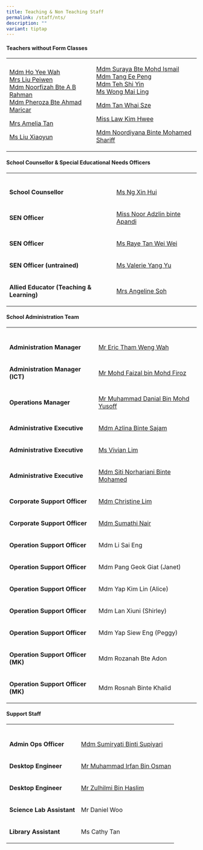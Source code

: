 ```yaml
---
title: Teaching & Non Teaching Staff
permalink: /staff/nts/
description: ""
variant: tiptap
---
```

<h4><strong>Teachers without Form Classes</strong></h4>
<table style="minWidth: 50px">
<colgroup>
<col>
<col>
</colgroup>
<tbody>
<tr>
<td rowspan="1" colspan="1">
<p><a href="mailto:Ho_Yee_Wah_A@schools.gov.sg" rel="noopener nofollow" target="_blank">Mdm Ho Yee Wah</a>
<br><a href="mailto:huang_peiwen@schools.gov.sg" rel="noopener nofollow" target="_blank">Mrs Liu Peiwen</a>
<br><a href="mailto:noorfizah_a_b_rahman@schools.gov.sg" rel="noopener nofollow" target="_blank">Mdm Noorfizah Bte A B Rahman</a>
<br><a href="mailto:pheroza_ahmad_maricar@schools.gov.sg" rel="noopener nofollow" target="_blank">Mdm Pheroza Bte Ahmad Maricar</a>
</p>
<p><a href="tan_mui_joo@schools.gov.sg" rel="noopener nofollow" target="_blank">Mrs Amelia Tan</a>
</p>
<p><a href="liu.xiaoyun@gsps.edu.sg" rel="noopener nofollow" target="_blank">Ms Liu Xiaoyun</a>
</p>
</td>
<td rowspan="1" colspan="1">
<p><a href="mailto:suraya_mohamed_ismail_b@schools.gov.sg" rel="noopener nofollow" target="_blank">Mdm Suraya Bte Mohd Ismail</a>
<br><a href="mailto:tang_ee_peng@schools.gov.sg" rel="noopener nofollow" target="_blank">Mdm Tang Ee Peng</a>
<br><a href="mailto:teh_shi_yin@schools.gov.sg" rel="noopener nofollow" target="_blank">Mdm Teh Shi Yin</a>
<br><a href="mailto:wong_mai_ling@schools.gov.sg" rel="noopener nofollow" target="_blank">Ms Wong Mai Ling</a>
</p>
<p><a href="tan.whaisze@gsps.edu.sg" rel="noopener nofollow" target="_blank">Mdm Tan Whai Sze</a>
</p>
<p><a href="mailto:law.kimhwee@gsps.edu.sg" rel="noopener nofollow" target="_blank">Miss Law Kim Hwee</a>
</p>
<p><a href="noordiyana@gsps.edu.sg" rel="noopener nofollow" target="_blank">Mdm Noordiyana Binte Mohamed Shariff</a>
</p>
</td>
</tr>
</tbody>
</table>
<p></p>
<h4><strong>School Counsellor &amp; Special Educational Needs Officers</strong></h4>
<table style="minWidth: 50px">
<colgroup>
<col>
<col>
</colgroup>
<tbody>
<tr>
<td rowspan="1" colspan="1">
<p></p>
</td>
<td rowspan="1" colspan="1">
<p></p>
</td>
</tr>
<tr>
<td rowspan="1" colspan="1">
<p><strong>School Counsellor</strong>
</p>
</td>
<td rowspan="1" colspan="1">
<p><a href="mailto:ng_xin_hui_a@schools.gov.sg" rel="noopener nofollow" target="_blank">Ms Ng Xin Hui</a>
</p>
</td>
</tr>
<tr>
<td rowspan="1" colspan="1">
<p><strong>SEN Officer</strong>
</p>
</td>
<td rowspan="1" colspan="1">
<p><a href="mailto:noor_adzlin_apandi@schools.gov.sg" rel="noopener nofollow" target="_blank">Miss Noor Adzlin binte Apandi</a>
</p>
</td>
</tr>
<tr>
<td rowspan="1" colspan="1">
<p><strong>SEN Officer</strong>
</p>
</td>
<td rowspan="1" colspan="1">
<p><a href="mailto:raye_tan_wei_wei@schools.gov.sg" rel="noopener nofollow" target="_blank">Ms Raye Tan Wei Wei</a>
</p>
</td>
</tr>
<tr>
<td rowspan="1" colspan="1">
<p><strong>SEN Officer (untrained)</strong>
</p>
</td>
<td rowspan="1" colspan="1">
<p><a href="mailto:Yang_Yu_Valerie@schools.gov.sg" rel="noopener nofollow" target="_blank">Ms Valerie Yang Yu</a>
</p>
</td>
</tr>
<tr>
<td rowspan="1" colspan="1">
<p><strong>Allied Educator (Teaching &amp; Learning)</strong>
</p>
</td>
<td rowspan="1" colspan="1">
<p><a href="mailto:ng_kah_fung@schools.gov.sg" rel="noopener nofollow" target="_blank">Mrs Angeline Soh</a>
</p>
</td>
</tr>
</tbody>
</table>
<p></p>
<h4><strong>School Administration Team</strong></h4>
<table style="minWidth: 50px">
<colgroup>
<col>
<col>
</colgroup>
<tbody>
<tr>
<th rowspan="1" colspan="1">
<p></p>
</th>
<th rowspan="1" colspan="1">
<p></p>
</th>
</tr>
<tr>
<td rowspan="1" colspan="1">
<p><strong>Administration Manager</strong>
</p>
</td>
<td rowspan="1" colspan="1">
<p><a href="mailto:tham_weng_wah@schools.gov.sg" rel="noopener nofollow" target="_blank">Mr Eric Tham Weng Wah</a>
</p>
</td>
</tr>
<tr>
<td rowspan="1" colspan="1">
<p><strong>Administration Manager (ICT)</strong>
</p>
</td>
<td rowspan="1" colspan="1">
<p><a href="mailto:mohd_faizal_mohd_firoz@schools.gov.sg" rel="noopener nofollow" target="_blank">Mr Mohd Faizal bin Mohd Firoz</a>
</p>
</td>
</tr>
<tr>
<td rowspan="1" colspan="1">
<p><strong>Operations Manager</strong>
</p>
</td>
<td rowspan="1" colspan="1">
<p><a href="mailto:muhammad_danial_mohamed_yusoff@schools.gov.sg" rel="noopener nofollow" target="_blank">Mr Muhammad Danial Bin Mohd Yusoff</a>
</p>
</td>
</tr>
<tr>
<td rowspan="1" colspan="1">
<p><strong>Administrative Executive</strong>
</p>
</td>
<td rowspan="1" colspan="1">
<p><a href="mailto:azlina_sajam@schools.gov.sg" rel="noopener nofollow" target="_blank">Mdm Azlina Binte Sajam</a>
</p>
</td>
</tr>
<tr>
<td rowspan="1" colspan="1">
<p><strong>Administrative Executive</strong>
</p>
</td>
<td rowspan="1" colspan="1">
<p><a href="mailto:Vivian_Lim_Man_Qi@schools.gov.sg" rel="noopener nofollow" target="_blank">Ms Vivian Lim</a>
</p>
</td>
</tr>
<tr>
<td rowspan="1" colspan="1">
<p><strong>Administrative Executive</strong>
</p>
</td>
<td rowspan="1" colspan="1">
<p><a href="mailto:Siti_norhariani_MOHAMED@schools.gov.sg" rel="noopener nofollow" target="_blank">Mdm Siti Norhariani Binte Mohamed</a>
</p>
</td>
</tr>
<tr>
<td rowspan="1" colspan="1">
<p><strong>Corporate Support Officer</strong>
</p>
</td>
<td rowspan="1" colspan="1">
<p><a href="mailto:lim_eng_buay@schools.gov.sg" rel="noopener nofollow" target="_blank">Mdm Christine Lim</a>
</p>
</td>
</tr>
<tr>
<td rowspan="1" colspan="1">
<p><strong>Corporate Support Officer</strong>
</p>
</td>
<td rowspan="1" colspan="1">
<p><a href="mailto:sumathi_velu@schools.gov.sg" rel="noopener nofollow" target="_blank">Mdm Sumathi Nair</a>
</p>
</td>
</tr>
<tr>
<td rowspan="1" colspan="1">
<p><strong>Operation Support Officer</strong>
</p>
</td>
<td rowspan="1" colspan="1">
<p>Mdm Li Sai Eng</p>
</td>
</tr>
<tr>
<td rowspan="1" colspan="1">
<p><strong>Operation Support Officer</strong>
</p>
</td>
<td rowspan="1" colspan="1">
<p>Mdm Pang Geok Giat (Janet)</p>
</td>
</tr>
<tr>
<td rowspan="1" colspan="1">
<p><strong>Operation Support Officer</strong>
</p>
</td>
<td rowspan="1" colspan="1">
<p>Mdm Yap Kim Lin (Alice)</p>
</td>
</tr>
<tr>
<td rowspan="1" colspan="1">
<p><strong>Operation Support Officer</strong>
</p>
</td>
<td rowspan="1" colspan="1">
<p>Mdm Lan Xiuni (Shirley)</p>
</td>
</tr>
<tr>
<td rowspan="1" colspan="1">
<p><strong>Operation Support Officer</strong>
</p>
</td>
<td rowspan="1" colspan="1">
<p>Mdm Yap Siew Eng (Peggy)</p>
</td>
</tr>
<tr>
<td rowspan="1" colspan="1">
<p><strong>Operation Support Officer (MK)</strong>
</p>
</td>
<td rowspan="1" colspan="1">
<p>Mdm Rozanah Bte Adon</p>
</td>
</tr>
<tr>
<td rowspan="1" colspan="1">
<p><strong>Operation Support Officer (MK)</strong>
</p>
</td>
<td rowspan="1" colspan="1">
<p>Mdm Rosnah Binte Khalid</p>
</td>
</tr>
</tbody>
</table>
<p></p>
<h4><strong>Support Staff</strong></h4>
<table style="minWidth: 50px">
<colgroup>
<col>
<col>
</colgroup>
<tbody>
<tr>
<th rowspan="1" colspan="1">
<p></p>
</th>
<th rowspan="1" colspan="1">
<p></p>
</th>
</tr>
<tr>
<td rowspan="1" colspan="1">
<p><strong>Admin Ops Officer</strong>
</p>
</td>
<td rowspan="1" colspan="1">
<p><a href="mailto:Sumiryati_Supiyari@schools.gov.sg" rel="noopener nofollow" target="_blank">Mdm Sumiryati Binti Supiyari</a>
</p>
</td>
</tr>
<tr>
<td rowspan="1" colspan="1">
<p><strong>Desktop Engineer</strong>
</p>
</td>
<td rowspan="1" colspan="1">
<p><a href="mailto:helpdesk@gsps.edu.sg" rel="noopener nofollow" target="_blank">Mr Muhammad Irfan Bin Osman</a>
</p>
</td>
</tr>
<tr>
<td rowspan="1" colspan="1">
<p><strong>Desktop Engineer</strong>
</p>
</td>
<td rowspan="1" colspan="1">
<p><a href="helpdesk@gsps.edu.sg" rel="noopener nofollow" target="_blank">Mr Zulhilmi Bin Haslim</a>
</p>
</td>
</tr>
<tr>
<td rowspan="1" colspan="1">
<p><strong>Science Lab Assistant</strong>
</p>
</td>
<td rowspan="1" colspan="1">
<p>Mr Daniel Woo</p>
</td>
</tr>
<tr>
<td rowspan="1" colspan="1">
<p><strong>Library Assistant</strong>
</p>
</td>
<td rowspan="1" colspan="1">
<p>Ms Cathy Tan</p>
</td>
</tr>
</tbody>
</table>
<p></p>